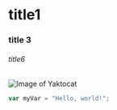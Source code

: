 # title1
### title 3
###### title6
![Image of Yaktocat](https://octodex.github.com/images/yaktocat.png)

``` javascript
var myVar = "Hello, world!";
```
